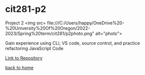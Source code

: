 # cit281-p2
Project 2
<img src= file:///C:/Users/happy/OneDrive%20-%20University%20Of%20Oregon/2022-2023/Spring%20term/cit281/p2photo.png" alt="photo">

Gain experience using CLI, VS code, source control, and practice refactoring JavaScript Code

[Link to Repository](https://github.com/adalinew/cit281-p2)

[back to home](https://adalinew.github.io/CIT-281/)
